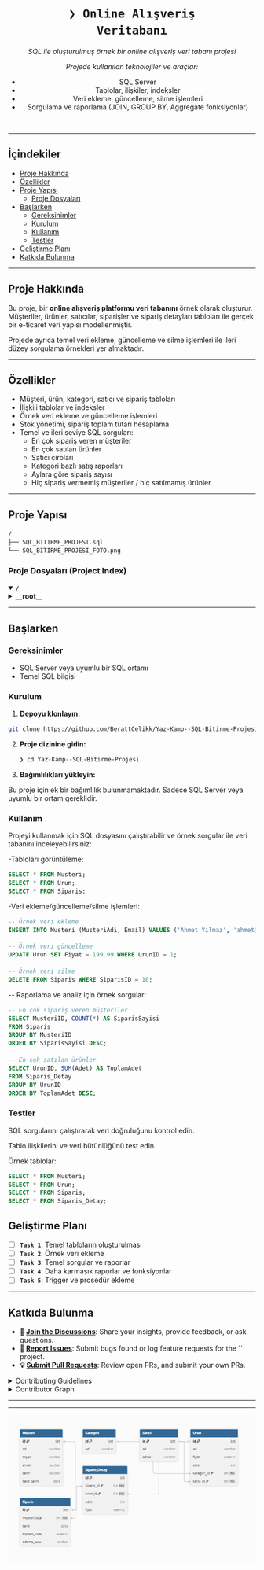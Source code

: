 <div id="top">


<!-- HEADER STYLE: CLASSIC -->
<div align="center">


# <code>❯ Online Alışveriş Veritabanı</code>

<em>SQL ile oluşturulmuş örnek bir online alışveriş veri tabanı projesi</em>

<em>Projede kullanılan teknolojiler ve araçlar:</em>
- SQL Server
- Tablolar, ilişkiler, indeksler
- Veri ekleme, güncelleme, silme işlemleri
- Sorgulama ve raporlama (JOIN, GROUP BY, Aggregate fonksiyonlar)

</div>
<br>

---

## İçindekiler

- [Proje Hakkında](#proje-hakkında)
- [Özellikler](#özellikler)
- [Proje Yapısı](#proje-yapısı)
    - [Proje Dosyaları](#proje-dosyaları)
- [Başlarken](#başlarken)
    - [Gereksinimler](#gereksinimler)
    - [Kurulum](#kurulum)
    - [Kullanım](#kullanım)
    - [Testler](#testler)
- [Geliştirme Planı](#geliştirme-planı)
- [Katkıda Bulunma](#katkıda-bulunma)
---

## Proje Hakkında

Bu proje, bir **online alışveriş platformu veri tabanını** örnek olarak oluşturur.  
Müşteriler, ürünler, satıcılar, siparişler ve sipariş detayları tabloları ile gerçek bir e-ticaret veri yapısı modellenmiştir.  

Projede ayrıca temel veri ekleme, güncelleme ve silme işlemleri ile ileri düzey sorgulama örnekleri yer almaktadır.

---

## Özellikler

- Müşteri, ürün, kategori, satıcı ve sipariş tabloları
- İlişkili tablolar ve indeksler
- Örnek veri ekleme ve güncelleme işlemleri
- Stok yönetimi, sipariş toplam tutarı hesaplama
- Temel ve ileri seviye SQL sorguları:
  - En çok sipariş veren müşteriler
  - En çok satılan ürünler
  - Satıcı ciroları
  - Kategori bazlı satış raporları
  - Aylara göre sipariş sayısı
  - Hiç sipariş vermemiş müşteriler / hiç satılmamış ürünler

---

## Proje Yapısı

```sh
/
├── SQL_BITIRME_PROJESI.sql
└── SQL_BITIRME_PROJESI_FOTO.png
```
### Proje Dosyaları (Project Index)

<details open>
<summary><b><code>/</code></b></summary>
<details>
<summary><b>__root__</b></summary>
<blockquote>
<div class='directory-path' style='padding: 8px 0; color: #666;'>
<code><b>⦿ __root__</b></code>
<table style='width: 100%; border-collapse: collapse;'>
<thead>
<tr style='background-color: #f8f9fa;'>
<th style='width: 30%; text-align: left; padding: 8px;'>Dosya Adı</th>
<th style='text-align: left; padding: 8px;'>Açıklama</th>
</tr>
</thead>
<tr style='border-bottom: 1px solid #eee;'>
<td style='padding: 8px;'><b><a href='/SQL_BITIRME_PROJESI.sql'>SQL_BITIRME_PROJESI.sql</a></b></td>
<td style='padding: 8px;'>Online alışveriş veri tabanı için SQL sorguları: tablolar, veri ekleme/güncelleme/silme, stok yönetimi, sipariş hesaplamaları ve raporlama sorguları.</td>
</tr>
<tr style='border-bottom: 1px solid #eee;'>
<td style='padding: 8px;'><b><a href='/SQL_BITIRME_PROJESI_FOTO.png'>SQL_BITIRME_PROJESI_FOTO.png</a></b></td>
<td style='padding: 8px;'>Projenin veri tabanı yapısını görselleştiren diyagram.</td>
</tr>
</table>
</blockquote>
</details>
</details>

---

## Başlarken

### Gereksinimler

- SQL Server veya uyumlu bir SQL ortamı
- Temel SQL bilgisi

### Kurulum

1. **Depoyu klonlayın:** 

```sh
git clone https://github.com/BerattCelikk/Yaz-Kamp--SQL-Bitirme-Projesi
```

2. **Proje dizinine gidin:**

    ```sh
    ❯ cd Yaz-Kamp--SQL-Bitirme-Projesi
    ```

3. **Bağımlılıkları yükleyin:**

Bu proje için ek bir bağımlılık bulunmamaktadır. Sadece SQL Server veya uyumlu bir ortam gereklidir.

### Kullanım

Projeyi kullanmak için SQL dosyasını çalıştırabilir ve örnek sorgular ile veri tabanını inceleyebilirsiniz:

-Tabloları görüntüleme:
```sql
SELECT * FROM Musteri;
SELECT * FROM Urun;
SELECT * FROM Siparis;
```
-Veri ekleme/güncelleme/silme işlemleri:

```sql
-- Örnek veri ekleme
INSERT INTO Musteri (MusteriAdi, Email) VALUES ('Ahmet Yılmaz', 'ahmet@example.com');

-- Örnek veri güncelleme
UPDATE Urun SET Fiyat = 199.99 WHERE UrunID = 1;

-- Örnek veri silme
DELETE FROM Siparis WHERE SiparisID = 10;
```
-- Raporlama ve analiz için örnek sorgular:
```sql
-- En çok sipariş veren müşteriler
SELECT MusteriID, COUNT(*) AS SiparisSayisi 
FROM Siparis 
GROUP BY MusteriID 
ORDER BY SiparisSayisi DESC;

-- En çok satılan ürünler
SELECT UrunID, SUM(Adet) AS ToplamAdet 
FROM Siparis_Detay 
GROUP BY UrunID 
ORDER BY ToplamAdet DESC;

```

### Testler

SQL sorgularını çalıştırarak veri doğruluğunu kontrol edin.

Tablo ilişkilerini ve veri bütünlüğünü test edin.

Örnek tablolar:

```sql
SELECT * FROM Musteri;
SELECT * FROM Urun;
SELECT * FROM Siparis;
SELECT * FROM Siparis_Detay;
```


## Geliştirme Planı

- [ ] **`Task 1`**: Temel tabloların oluşturulması
- [ ] **`Task 2`**: Örnek veri ekleme
- [ ] **`Task 3`**: Temel sorgular ve raporlar
- [ ] **`Task 4`**: Daha karmaşık raporlar ve fonksiyonlar
- [ ] **`Task 5`**: Trigger ve prosedür ekleme
---

## Katkıda Bulunma

- **💬 [Join the Discussions](https://LOCAL///discussions)**: Share your insights, provide feedback, or ask questions.
- **🐛 [Report Issues](https://LOCAL///issues)**: Submit bugs found or log feature requests for the `` project.
- **💡 [Submit Pull Requests](https://LOCAL///blob/main/CONTRIBUTING.md)**: Review open PRs, and submit your own PRs.

<details closed>
<summary>Contributing Guidelines</summary>

1. **Fork the Repository**: Start by forking the project repository to your LOCAL account.
2. **Clone Locally**: Clone the forked repository to your local machine using a git client.
   ```sh
   git clone .
   ```
3. **Create a New Branch**: Always work on a new branch, giving it a descriptive name.
   ```sh
   git checkout -b new-feature-x
   ```
4. **Make Your Changes**: Develop and test your changes locally.
5. **Commit Your Changes**: Commit with a clear message describing your updates.
   ```sh
   git commit -m 'Implemented new feature x.'
   ```
6. **Push to LOCAL**: Push the changes to your forked repository.
   ```sh
   git push origin new-feature-x
   ```
7. **Submit a Pull Request**: Create a PR against the original project repository. Clearly describe the changes and their motivations.
8. **Review**: Once your PR is reviewed and approved, it will be merged into the main branch. Congratulations on your contribution!
</details>

<details closed>
<summary>Contributor Graph</summary>
<br>
<p align="left">
   <a href="https://LOCAL{///}graphs/contributors">
      <img src="https://contrib.rocks/image?repo=/">
   </a>
</p>
</details>

---


</div>


[back-to-top]: https://img.shields.io/badge/-BACK_TO_TOP-151515?style=flat-square


---
![Veritabanı Diyagramı](SQL_BITIRME_PROJESI_FOTO.png)
